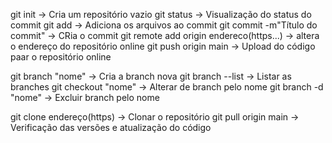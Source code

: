 git init -> Cria um repositório vazio
git status -> Visualização do status do commit
git add -> Adiciona os arquivos ao commit
git commit -m"Título do commit" -> CRia o commit
git remote add origin endereco(https...) -> altera o endereço do repositório online
git push origin main -> Upload do código paar o repositório online

git branch "nome" -> Cria a branch nova
git branch --list -> Listar as branches
git checkout "nome" -> Alterar de branch pelo nome
git branch -d "nome" -> Excluir branch pelo nome

git clone endereço(https) -> Clonar o repositório 
git pull origin main -> Verificação das versões e atualização do código